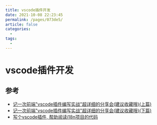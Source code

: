 ```yaml
---
title: vscode插件开发
date: 2021-10-08 22:23:45
permalink: /pages/073de5/
article: false
categories:
  - 
tags:
  - 
---
```

# vscode插件开发



## 参考

- [记一次前端"vscode插件编写实战"超详细的分享会(建议收藏哦)(上篇)](https://segmentfault.com/a/1190000038553748)
- [记一次前端"vscode插件编写实战"超详细的分享会(建议收藏哦)(下篇)](https://segmentfault.com/a/1190000038617902)
- [写个vscode插件, 帮助阅读i18n项目的代码](https://segmentfault.com/a/1190000040773678)